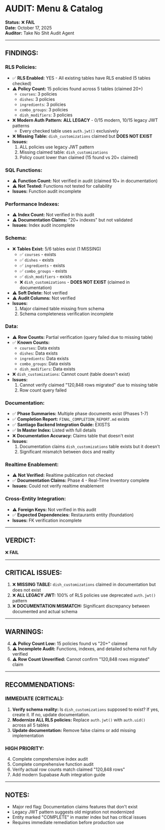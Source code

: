 # AUDIT: Menu & Catalog

**Status:** ❌ **FAIL**  
**Date:** October 17, 2025  
**Auditor:** Take No Shit Audit Agent  

---

## FINDINGS:

### RLS Policies:
- ✅ **RLS Enabled:** YES - All existing tables have RLS enabled (5 tables checked)
- ⚠️ **Policy Count:** 15 policies found across 5 tables (claimed 20+)
  - `courses`: 3 policies
  - `dishes`: 3 policies
  - `ingredients`: 3 policies
  - `combo_groups`: 3 policies
  - `dish_modifiers`: 3 policies
- ❌ **Modern Auth Pattern:** **ALL LEGACY** - 0/15 modern, 10/15 legacy JWT patterns
  - Every checked table uses `auth.jwt()` exclusively
- ❌ **Missing Table:** `dish_customizations` claimed but **DOES NOT EXIST**
- **Issues:** 
  1. ALL policies use legacy JWT pattern
  2. Missing claimed table: `dish_customizations`
  3. Policy count lower than claimed (15 found vs 20+ claimed)

### SQL Functions:
- ⚠️ **Function Count:** Not verified in audit (claimed 10+ in documentation)
- ⚠️ **Not Tested:** Functions not tested for callability
- **Issues:** Function audit incomplete

### Performance Indexes:
- ⚠️ **Index Count:** Not verified in this audit
- ⚠️ **Documentation Claims:** "20+ indexes" but not validated
- **Issues:** Index audit incomplete

### Schema:
- ❌ **Tables Exist:** 5/6 tables exist (1 MISSING)
  - ✅ `courses` - exists
  - ✅ `dishes` - exists
  - ✅ `ingredients` - exists
  - ✅ `combo_groups` - exists
  - ✅ `dish_modifiers` - exists
  - ❌ `dish_customizations` - **DOES NOT EXIST** (claimed in documentation)
- ⚠️ **Soft Delete:** Not verified
- ⚠️ **Audit Columns:** Not verified
- **Issues:** 
  1. Major claimed table missing from schema
  2. Schema completeness verification incomplete

### Data:
- ⚠️ **Row Counts:** Partial verification (query failed due to missing table)
- ✅ **Known Counts:**
  - `courses`: Data exists
  - `dishes`: Data exists
  - `ingredients`: Data exists
  - `combo_groups`: Data exists
  - `dish_modifiers`: Data exists
- ❌ `dish_customizations`: Cannot count (table doesn't exist)
- **Issues:** 
  1. Cannot verify claimed "120,848 rows migrated" due to missing table
  2. Row count query failed

### Documentation:
- ✅ **Phase Summaries:** Multiple phase documents exist (Phases 1-7)
- ✅ **Completion Report:** `FINAL_COMPLETION_REPORT.md` exists
- ✅ **Santiago Backend Integration Guide:** EXISTS
- ✅ **In Master Index:** Listed with full details
- ❌ **Documentation Accuracy:** Claims table that doesn't exist
- **Issues:** 
  1. Documentation claims `dish_customizations` table exists but it doesn't
  2. Significant mismatch between docs and reality

### Realtime Enablement:
- ⚠️ **Not Verified:** Realtime publication not checked
- ✅ **Documentation Claims:** Phase 4 - Real-Time Inventory complete
- **Issues:** Could not verify realtime enablement

### Cross-Entity Integration:
- ⚠️ **Foreign Keys:** Not verified in this audit
- ✅ **Expected Dependencies:** Restaurants entity (foundation)
- **Issues:** FK verification incomplete

---

## VERDICT:
❌ **FAIL**

---

## CRITICAL ISSUES:

1. ❌ **MISSING TABLE:** `dish_customizations` claimed in documentation but does not exist
2. ❌ **ALL LEGACY JWT:** 100% of RLS policies use deprecated `auth.jwt()` pattern
3. ❌ **DOCUMENTATION MISMATCH:** Significant discrepancy between documented and actual schema

---

## WARNINGS:

4. ⚠️ **Policy Count Low:** 15 policies found vs "20+" claimed
5. ⚠️ **Incomplete Audit:** Functions, indexes, and detailed schema not fully verified
6. ⚠️ **Row Count Unverified:** Cannot confirm "120,848 rows migrated" claim

---

## RECOMMENDATIONS:

### IMMEDIATE (CRITICAL):
1. **Verify schema reality:** Is `dish_customizations` supposed to exist? If yes, create it. If no, update documentation.
2. **Modernize ALL RLS policies:** Replace `auth.jwt()` with `auth.uid()` across all 5 tables
3. **Update documentation:** Remove false claims or add missing implementation

### HIGH PRIORITY:
4. Complete comprehensive index audit
5. Complete comprehensive function audit
6. Verify actual row counts match claimed "120,848 rows"
7. Add modern Supabase Auth integration guide

---

## NOTES:
- Major red flag: Documentation claims features that don't exist
- Legacy JWT pattern suggests old migration not modernized
- Entity marked "COMPLETE" in master index but has critical issues
- Requires immediate remediation before production use


